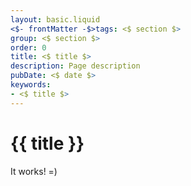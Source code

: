 ```yaml
---
layout: basic.liquid
<$- frontMatter -$>tags: <$ section $>
group: <$ section $>
order: 0
title: <$ title $>
description: Page description
pubDate: <$ date $>
keywords:
- <$ title $>
---
```


# {{ title }}

It works! =)
